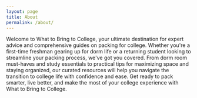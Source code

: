 ```yaml
---
layout: page
title: About
permalink: /about/
---
```


Welcome to What to Bring to College, your ultimate destination for expert advice and comprehensive guides on packing for college. Whether you're a first-time freshman gearing up for dorm life or a returning student looking to streamline your packing process, we've got you covered. From dorm room must-haves and study essentials to practical tips for maximizing space and staying organized, our curated resources will help you navigate the transition to college life with confidence and ease. Get ready to pack smarter, live better, and make the most of your college experience with What to Bring to College.
